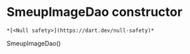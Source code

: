 


# SmeupImageDao constructor




    *[<Null safety>](https://dart.dev/null-safety)*



SmeupImageDao()












